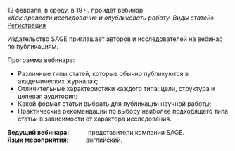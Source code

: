 12 февраля, в среду, в 19 ч. пройдёт вебинар  
_«Как провести исследование и опубликовать работу. Виды статей»._ [Регистрация](https://sagepub.zoom.us/webinar/register/5017216557056/WN_2zQrZdI9RjWLOU_9T0TQcA#/registratiorticle)

Издательство SAGE приглашает авторов и исследователей на вебинар по публикациям.

Программа вебинара:
*   Различные типы статей, которые обычно публикуются в академических журналах;
*   Отличительные характеристики каждого типа: цели, структура и целевая аудитория;
*   Какой формат статьи выбрать для публикации научной работы;
*   Практические рекомендации по выбору наиболее подходящего типа статьи в зависимости от характера исследования.

**Ведущий вебинара:**           представители компании SAGE.  
**Язык мероприятия:**          английский.
